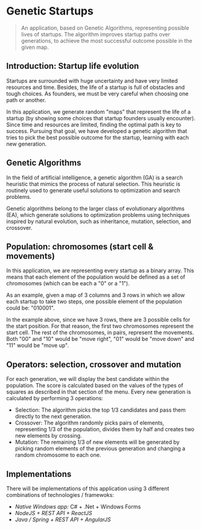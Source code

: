 # Genetic Startups
> An application, based on Genetic Algorithms, representing possible lives of startups. The algorithm improves startup paths over generations, to achieve the most successful outcome possible in the given map.

## Introduction: Startup life evolution

Startups are surrounded with huge uncertainty and have very limited resources and time. Besides, the life of a startup is full of obstacles and tough choices. As founders, we must be very careful when choosing one path or another.

In this application, we generate random "maps" that represent the life of a startup (by showing some choices that startup founders usually encounter).
Since time and resources are limited, finding the optimal path is key to success. Pursuing that goal, we have developed a genetic algorithm that tries to pick the best possible outcome for the startup, learning with each new generation.

## Genetic Algorithms

In the field of artificial intelligence, a genetic algorithm (GA) is a search heuristic that mimics the process of natural selection. This heuristic is routinely used to generate useful solutions to optimization and search problems.

Genetic algorithms belong to the larger class of evolutionary algorithms (EA), which generate solutions to optimization problems using techniques inspired by natural evolution, such as inheritance, mutation, selection, and crossover.

## Population: chromosomes (start cell & movements)

In this application, we are representing every startup as a binary array. This means that each element of the population would be defined as a set of chromosomes (which can be each a "0" or a "1"). 

As an example, given a map of 3 columns and 3 rows in which we allow each startup to take two steps, one possible element of the population could be: "010001".

In the example above, since we have 3 rows, there are 3 possible cells for the start position. For that reason, the first two chromosomes represent the start cell. The rest of the chromosomes, in pairs, represent the movements. Both "00" and "10" would be "move right", "01" would be "move down" and "11" would be "move up".

## Operators: selection, crossover and mutation

For each generation, we will display the best candidate within the population. The score is calculated based on the values of the types of squares as described in that section of the menu.
Every new generation is calculated by performing 3 operations:
- Selection: The algorithm picks the top 1/3 candidates and pass them directly to the next generation.
- Crossover: The algorithm randomly picks pairs of elements, representing 1/3 of the population, divides them by half and creates two new elements by crossing.
- Mutation: The remaining 1/3 of new elements will be generated by picking random elements of the previous generation and changing a random chromosome to each one.

## Implementations
There will be implementations of this application using 3 different combinations of technologies / framewoks:
- *Native Windows app:* C# + .Net + Windows Forms
- *NodeJS + REST API + ReactJS*
- *Java / Spring + REST API + AngularJS*
